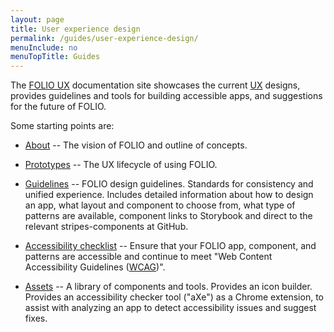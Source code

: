 ```yaml
---
layout: page
title: User experience design
permalink: /guides/user-experience-design/
menuInclude: no
menuTopTitle: Guides
---
```


The [FOLIO UX](https://ux.folio.org/) documentation site showcases the current [UX](/reference/glossary/#ux) designs, provides guidelines and tools for building accessible apps, and suggestions for the future of FOLIO.

Some starting points are:

* [About](https://ux.folio.org/docs/about/)
-- The vision of FOLIO and outline of concepts.

* [Prototypes](https://ux.folio.org/docs/prototypes/)
-- The UX lifecycle of using FOLIO.

* [Guidelines](https://ux.folio.org/docs/all-guidelines/)
-- FOLIO design guidelines. Standards for consistency and unified experience.
Includes detailed information about how to design an app, what layout and component to choose from, what type of patterns are available, component links to Storybook and direct to the relevant stripes-components at GitHub.

* [Accessibility checklist](https://ux.folio.org/docs/guidelines/accessibility/)
-- Ensure that your FOLIO app, component, and patterns are accessible and continue to meet "Web Content Accessibility Guidelines ([WCAG](/reference/glossary/#wcag))".

* [Assets](https://ux.folio.org/docs/assets/)
-- A library of components and tools.
Provides an icon builder.
Provides an accessibility checker tool ("aXe") as a Chrome extension, to assist with analyzing an app to detect accessibility issues and suggest fixes.

